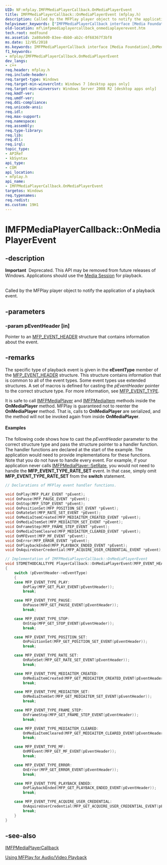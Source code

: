 ```yaml
---
UID: NF:mfplay.IMFPMediaPlayerCallback.OnMediaPlayerEvent
title: IMFPMediaPlayerCallback::OnMediaPlayerEvent (mfplay.h)
description: Called by the MFPlay player object to notify the application of a playback event.helpviewer_keywords: ["IMFPMediaPlayerCallback interface [Media Foundation]","OnMediaPlayerEvent method","IMFPMediaPlayerCallback.OnMediaPlayerEvent","IMFPMediaPlayerCallback::OnMediaPlayerEvent","OnMediaPlayerEvent","OnMediaPlayerEvent method [Media Foundation]","OnMediaPlayerEvent method [Media Foundation]","IMFPMediaPlayerCallback interface","mf.imfpmediaplayercallback_onmediaplayerevent","mfplay/IMFPMediaPlayerCallback::OnMediaPlayerEvent"]
old-location: mf\imfpmediaplayercallback_onmediaplayerevent.htm
tech.root: medfound
ms.assetid: 2a80a9d0-83ee-4bb0-ab2c-0f68367f3bf8
ms.date: 12/05/2018
ms.keywords: IMFPMediaPlayerCallback interface [Media Foundation],OnMediaPlayerEvent method, IMFPMediaPlayerCallback.OnMediaPlayerEvent, IMFPMediaPlayerCallback::OnMediaPlayerEvent, OnMediaPlayerEvent, OnMediaPlayerEvent method [Media Foundation], OnMediaPlayerEvent method [Media Foundation],IMFPMediaPlayerCallback interface, mf.imfpmediaplayercallback_onmediaplayerevent, mfplay/IMFPMediaPlayerCallback::OnMediaPlayerEvent
f1_keywords:
- mfplay/IMFPMediaPlayerCallback.OnMediaPlayerEvent
dev_langs:
- c++
req.header: mfplay.h
req.include-header: 
req.target-type: Windows
req.target-min-winverclnt: Windows 7 [desktop apps only]
req.target-min-winversvr: Windows Server 2008 R2 [desktop apps only]
req.kmdf-ver: 
req.umdf-ver: 
req.ddi-compliance: 
req.unicode-ansi: 
req.idl: 
req.max-support: 
req.namespace: 
req.assembly: 
req.type-library: 
req.lib: 
req.dll: 
req.irql: 
topic_type:
- APIRef
- kbSyntax
api_type:
- COM
api_location:
- mfplay.h
api_name:
- IMFPMediaPlayerCallback.OnMediaPlayerEvent
targetos: Windows
req.typenames: 
req.redist: 
ms.custom: 19H1
---
```


# IMFPMediaPlayerCallback::OnMediaPlayerEvent


## -description



<div class="alert"><b>Important</b>  Deprecated. This API may be removed from future releases of Windows. Applications should use the <a href="https://docs.microsoft.com/windows/desktop/medfound/media-session">Media Session</a> for playback.</div>
<div> </div>


Called by the MFPlay player object to notify the application of a playback event.


## -parameters




### -param pEventHeader [in]

Pointer to an <a href="https://docs.microsoft.com/windows/desktop/api/mfplay/ns-mfplay-mfp_event_header">MFP_EVENT_HEADER</a> structure that contains information about the event.


## -remarks



The specific type of playback event is given in the <b>eEventType</b> member of the <a href="https://docs.microsoft.com/windows/desktop/api/mfplay/ns-mfplay-mfp_event_header">MFP_EVENT_HEADER</a> structure. This structure contains information that is common to all of the event types. Some event types use extended structures. A set of macros is defined for casting the <i>pEventHeader</i> pointer to the correct structure type. For more information, see <a href="https://docs.microsoft.com/windows/desktop/api/mfplay/ne-mfplay-mfp_event_type">MFP_EVENT_TYPE</a>.
      

It is safe to call <a href="https://docs.microsoft.com/windows/desktop/api/mfplay/nn-mfplay-imfpmediaplayer">IMFPMediaPlayer</a> and <a href="https://docs.microsoft.com/windows/desktop/api/mfplay/nn-mfplay-imfpmediaitem">IMFPMediaItem</a> methods inside the <b>OnMediaPlayer</b> method. MFPlay is guaranteed not to reenter the <b>OnMediaPlayer</b> method. That is, calls to <b>OnMediaPlayer</b> are serialized, and the method will not be invoked again from inside <b>OnMediaPlayer</b>. 


#### Examples

The following code shows how to cast the <i>pEventHeader</i> parameter to the correct structure type and pass the structure pointer to a handler function. The handler functions are declared at the start of the example. The application would need to provide implementations for these functions.  Note that you do not have to handle every event. For example, if your application never calls <a href="https://docs.microsoft.com/windows/desktop/api/mfplay/nf-mfplay-imfpmediaplayer-setrate">IMFPMediaPlayer::SetRate</a>, you would not need to handle the <b>MFP_EVENT_TYPE_RATE_SET</b> event. In that case, simply omit <b>MFP_EVENT_TYPE_RATE_SET</b> from the <b>switch</b> statement.


```cpp
// Declarations of MFPlay event handler functions.

void OnPlay(MFP_PLAY_EVENT *pEvent);
void OnPause(MFP_PAUSE_EVENT *pEvent);
void OnStop(MFP_STOP_EVENT *pEvent);
void OnPositionSet(MFP_POSITION_SET_EVENT *pEvent);
void OnRateSet(MFP_RATE_SET_EVENT *pEvent);
void OnMediaItemCreated(MFP_MEDIAITEM_CREATED_EVENT *pEvent);
void OnMediaItemSet(MFP_MEDIAITEM_SET_EVENT *pEvent);
void OnFrameStep(MFP_FRAME_STEP_EVENT *pEvent);
void OnMediaItemCleared(MFP_MEDIAITEM_CLEARED_EVENT *pEvent);
void OnMFEvent(MFP_MF_EVENT *pEvent); 
void OnError(MFP_ERROR_EVENT *pEvent);
void OnPlaybackEnded(MFP_PLAYBACK_ENDED_EVENT *pEvent);
void OnAquireUserCredential(MFP_ACQUIRE_USER_CREDENTIAL_EVENT *pEvent);

// Implementation of IMFPMediaPlayerCallback::OnMediaPlayerEvent
void STDMETHODCALLTYPE PlayerCallback::OnMediaPlayerEvent(MFP_EVENT_HEADER * pEventHeader)
{
    switch (pEventHeader->eEventType)
    {
    case MFP_EVENT_TYPE_PLAY: 
        OnPlay(MFP_GET_PLAY_EVENT(pEventHeader));
        break;

    case MFP_EVENT_TYPE_PAUSE: 
        OnPause(MFP_GET_PAUSE_EVENT(pEventHeader));
        break;

    case MFP_EVENT_TYPE_STOP: 
        OnStop(MFP_GET_STOP_EVENT(pEventHeader)); 
        break;

    case MFP_EVENT_TYPE_POSITION_SET: 
        OnPositionSet(MFP_GET_POSITION_SET_EVENT(pEventHeader)); 
        break;

    case MFP_EVENT_TYPE_RATE_SET: 
        OnRateSet(MFP_GET_RATE_SET_EVENT(pEventHeader)); 
        break;

    case MFP_EVENT_TYPE_MEDIAITEM_CREATED: 
        OnMediaItemCreated(MFP_GET_MEDIAITEM_CREATED_EVENT(pEventHeader)); 
        break;

    case MFP_EVENT_TYPE_MEDIAITEM_SET: 
        OnMediaItemSet(MFP_GET_MEDIAITEM_SET_EVENT(pEventHeader)); 
        break;

    case MFP_EVENT_TYPE_FRAME_STEP: 
        OnFrameStep(MFP_GET_FRAME_STEP_EVENT(pEventHeader)); 
        break;

    case MFP_EVENT_TYPE_MEDIAITEM_CLEARED: 
        OnMediaItemCleared(MFP_GET_MEDIAITEM_CLEARED_EVENT(pEventHeader)); 
        break;

    case MFP_EVENT_TYPE_MF: 
        OnMFEvent(MFP_GET_MF_EVENT(pEventHeader)); 
        break;

    case MFP_EVENT_TYPE_ERROR: 
        OnError(MFP_GET_ERROR_EVENT(pEventHeader)); 
        break;

    case MFP_EVENT_TYPE_PLAYBACK_ENDED: 
        OnPlaybackEnded(MFP_GET_PLAYBACK_ENDED_EVENT(pEventHeader)); 
        break;

    case MFP_EVENT_TYPE_ACQUIRE_USER_CREDENTIAL: 
        OnAquireUserCredential(MFP_GET_ACQUIRE_USER_CREDENTIAL_EVENT(pEventHeader)); 
        break;
    }
}

```





## -see-also




<a href="https://docs.microsoft.com/windows/desktop/api/mfplay/nn-mfplay-imfpmediaplayercallback">IMFPMediaPlayerCallback</a>



<a href="https://docs.microsoft.com/windows/desktop/medfound/using-mfplay-for-audio-video-playback">Using MFPlay for Audio/Video Playback</a>
 

 

